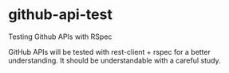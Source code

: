 # github-api-test
Testing Github APIs with RSpec

GitHub APIs will be tested with rest-client + rspec for a better understanding.
It should be understandable with a careful study.
